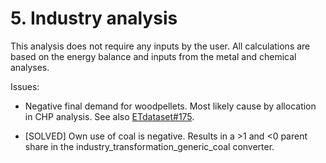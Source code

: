 # 5. Industry analysis

This analysis does not require any inputs by the user. All calculations are based on the energy balance and inputs from the metal and chemical analyses.


Issues:

- Negative final demand for woodpellets. Most likely cause by allocation in CHP analysis. See also [ETdataset#175](https://github.com/quintel/etdataset/issues/175).

- [SOLVED] Own use of coal is negative. Results in a >1 and <0 parent share in the industry_transformation_generic_coal converter.
